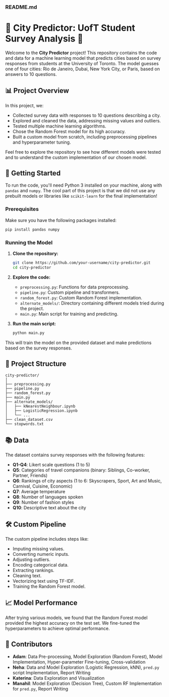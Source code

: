 ### README.md

# 🌆 City Predictor: UofT Student Survey Analysis 🌇

Welcome to the **City Predictor** project! This repository contains the code and data for a machine learning model that predicts cities based on survey responses from students at the University of Toronto. The model guesses one of four cities: Rio de Janeiro, Dubai, New York City, or Paris, based on answers to 10 questions.

## 📊 Project Overview

In this project, we:
- Collected survey data with responses to 10 questions describing a city.
- Explored and cleaned the data, addressing missing values and outliers.
- Tested multiple machine learning algorithms.
- Chose the Random Forest model for its high accuracy.
- Built a custom model from scratch, including preprocessing pipelines and hyperparameter tuning.

Feel free to explore the repository to see how different models were tested and to understand the custom implementation of our chosen model.

## 🚀 Getting Started

To run the code, you'll need Python 3 installed on your machine, along with `pandas` and `numpy`. The cool part of this project is that we did not use any prebuilt models or libraries like `scikit-learn` for the final implementation!

### Prerequisites

Make sure you have the following packages installed:
```bash
pip install pandas numpy
```

### Running the Model

1. **Clone the repository:**
   ```bash
   git clone https://github.com/your-username/city-predictor.git
   cd city-predictor
   ```

2. **Explore the code:**
   - `preprocessing.py`: Functions for data preprocessing.
   - `pipeline.py`: Custom pipeline and transformers.
   - `random_forest.py`: Custom Random Forest implementation.
   - `alternate_models/`: Directory containing different models tried during the project.
   - `main.py`: Main script for training and predicting.

3. **Run the main script:**
   ```bash
   python main.py
   ```

This will train the model on the provided dataset and make predictions based on the survey responses.

## 📂 Project Structure

```
city-predictor/
│
├── preprocessing.py
├── pipeline.py
├── random_forest.py
├── main.py
├── alternate_models/
│   ├── kNearestNeighbour.ipynb
│   ├── LogisticRegression.ipynb
│   └── ...
├── clean_dataset.csv
└── stopwords.txt
```

## 📚 Data

The dataset contains survey responses with the following features:
- **Q1-Q4**: Likert scale questions (1 to 5)
- **Q5**: Categories of travel companions (binary: Siblings, Co-worker, Partner, Friends)
- **Q6**: Rankings of city aspects (1 to 6: Skyscrapers, Sport, Art and Music, Carnival, Cuisine, Economic)
- **Q7**: Average temperature
- **Q8**: Number of languages spoken
- **Q9**: Number of fashion styles
- **Q10**: Descriptive text about the city

## 🛠️ Custom Pipeline

The custom pipeline includes steps like:
- Imputing missing values.
- Converting numeric inputs.
- Adjusting outliers.
- Encoding categorical data.
- Extracting rankings.
- Cleaning text.
- Vectorizing text using TF-IDF.
- Training the Random Forest model.

## 📈 Model Performance

After trying various models, we found that the Random Forest model provided the highest accuracy on the test set. We fine-tuned the hyperparameters to achieve optimal performance.

## 🎉 Contributors

- **Adam**: Data Pre-processing, Model Exploration (Random Forest), Model Implementation, Hyper-parameter Fine-tuning, Cross-validation
- **Neha**: Data and Model Exploration (Logistic Regression, kNN), `pred.py` script Implementation, Report Writing
- **Katerina**: Data Exploration and Visualization
- **Manahil**: Model Exploration (Decision Tree), Custom RF Implementation for `pred.py`, Report Writing